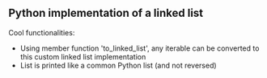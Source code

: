 ## Python implementation of a linked list

Cool functionalities: 
- Using member function 'to_linked_list', any iterable can be converted to this custom linked list implementation
- List is printed like a common Python list (and not reversed)

